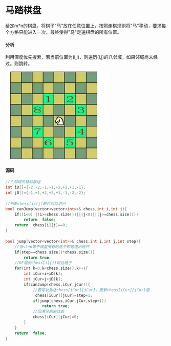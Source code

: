 # 马踏棋盘


给定m*n的棋盘，将棋子"马"放在任意位置上，按照走棋规则将"马"移动，要求每个方格只能进入一次，最终使得"马"走遍棋盘的所有位置。

#### 分析

利用深度优先搜索，若当前位置为(i,j)，则遍历(i,j)的八邻域，如果邻域尚未经过。则跳转。

![](../img/58.png)

#### 源码

```cpp
//八邻域的移动数组
int iD[]={-2,-2,-1,+1,+2,+2,+1,-1};
int jD[]={-1,+1,+2,+2,+1,-1,-2,-2};

//判断chess[i][j]是否可以访问
bool canJump(vector<vector<int>>& chess,int i,int j){
    if((i<0)||(i>=chess.size())||(j<0)||(j>=chess.size()))
        return  false;
    return  chess[i][j]==0;
}

bool jump(vector<vector<int>>& chess,int i,int j,int step){
    //当step等于棋盘所有的格子即可退出递归
    if(step==chess.size()*chess.size())
        return true;
    //DF遍历chess[i][j]可达格子
    for(int k=0;k<chess.size();k++){
        int iCur=i+iD[k];
        int jCur=j+jD[k];
        if(canJump(chess,iCur,jCur)){
            //若可以到达chess[iCur][jCur]，更新chess[iCur][jCur]值
             chess[iCur][jCur]=step+1;
            if(jump(chess,iCur,jCur,step+1))
                return true;
            //回溯至原来状态
            chess[iCur][jCur]=0;
        }
    }
    return  false;
}
```

